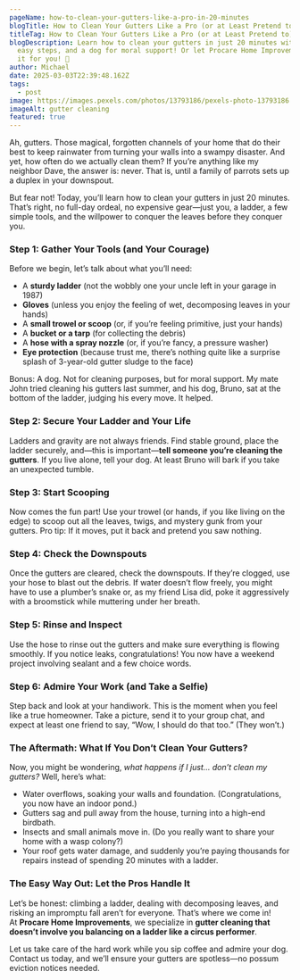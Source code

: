 ```yaml
---
pageName: how-to-clean-your-gutters-like-a-pro-in-20-minutes
blogTitle: How to Clean Your Gutters Like a Pro (or at Least Pretend to) in 20 Minutes
titleTag: How to Clean Your Gutters Like a Pro (or at Least Pretend to) in 20 Minutes
blogDescription: Learn how to clean your gutters in just 20 minutes with these
  easy steps, and a dog for moral support! Or let Procare Home Improvements do
  it for you! 🚀
author: Michael
date: 2025-03-03T22:39:48.162Z
tags:
  - post
image: https://images.pexels.com/photos/13793186/pexels-photo-13793186.jpeg?auto=compress&cs=tinysrgb&w=1260&h=750&dpr=2
imageAlt: gutter cleaning
featured: true
---
```

Ah, gutters. Those magical, forgotten channels of your home that do their best to keep rainwater from turning your walls into a swampy disaster. And yet, how often do we actually clean them? If you’re anything like my neighbor Dave, the answer is: never. That is, until a family of parrots sets up a duplex in your downspout.

But fear not! Today, you’ll learn how to clean your gutters in just 20 minutes. That’s right, no full-day ordeal, no expensive gear—just you, a ladder, a few simple tools, and the willpower to conquer the leaves before they conquer you.

### Step 1: Gather Your Tools (and Your Courage)

Before we begin, let’s talk about what you’ll need:

* A **sturdy ladder** (not the wobbly one your uncle left in your garage in 1987)
* **Gloves** (unless you enjoy the feeling of wet, decomposing leaves in your hands)
* A **small trowel or scoop** (or, if you’re feeling primitive, just your hands)
* A **bucket or a tarp** (for collecting the debris)
* A **hose with a spray nozzle** (or, if you’re fancy, a pressure washer)
* **Eye protection** (because trust me, there’s nothing quite like a surprise splash of 3-year-old gutter sludge to the face)

Bonus: A dog. Not for cleaning purposes, but for moral support. My mate John tried cleaning his gutters last summer, and his dog, Bruno, sat at the bottom of the ladder, judging his every move. It helped.

### Step 2: Secure Your Ladder and Your Life

Ladders and gravity are not always friends. Find stable ground, place the ladder securely, and—this is important—**tell someone you’re cleaning the gutters**. If you live alone, tell your dog. At least Bruno will bark if you take an unexpected tumble.

### Step 3: Start Scooping

Now comes the fun part! Use your trowel (or hands, if you like living on the edge) to scoop out all the leaves, twigs, and mystery gunk from your gutters. Pro tip: If it moves, put it back and pretend you saw nothing.

### Step 4: Check the Downspouts

Once the gutters are cleared, check the downspouts. If they’re clogged, use your hose to blast out the debris. If water doesn’t flow freely, you might have to use a plumber’s snake or, as my friend Lisa did, poke it aggressively with a broomstick while muttering under her breath.

### Step 5: Rinse and Inspect

Use the hose to rinse out the gutters and make sure everything is flowing smoothly. If you notice leaks, congratulations! You now have a weekend project involving sealant and a few choice words.

### Step 6: Admire Your Work (and Take a Selfie)

Step back and look at your handiwork. This is the moment when you feel like a true homeowner. Take a picture, send it to your group chat, and expect at least one friend to say, “Wow, I should do that too.” (They won’t.)

### The Aftermath: What If You Don’t Clean Your Gutters?

Now, you might be wondering, *what happens if I just… don’t clean my gutters?* Well, here’s what:

* Water overflows, soaking your walls and foundation. (Congratulations, you now have an indoor pond.)
* Gutters sag and pull away from the house, turning into a high-end birdbath.
* Insects and small animals move in. (Do you really want to share your home with a wasp colony?)
* Your roof gets water damage, and suddenly you’re paying thousands for repairs instead of spending 20 minutes with a ladder.

### The Easy Way Out: Let the Pros Handle It

Let’s be honest: climbing a ladder, dealing with decomposing leaves, and risking an impromptu fall aren’t for everyone. That’s where we come in! At **Procare Home Improvements**, we specialize in **gutter cleaning that doesn’t involve you balancing on a ladder like a circus performer**.

Let us take care of the hard work while you sip coffee and admire your dog. Contact us today, and we’ll ensure your gutters are spotless—no possum eviction notices needed.